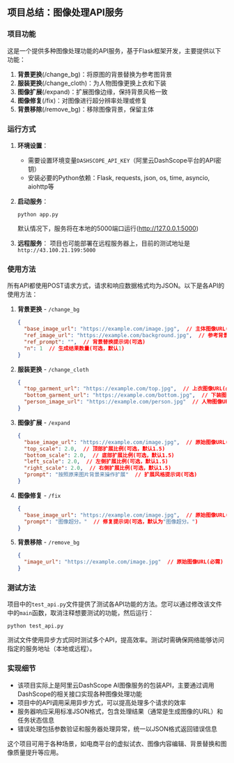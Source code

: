 ## 项目总结：图像处理API服务

### 项目功能
这是一个提供多种图像处理功能的API服务，基于Flask框架开发，主要提供以下功能：

1. **背景更换**(/change_bg)：将原图的背景替换为参考图背景
2. **服装更换**(/change_cloth)：为人物图像更换上衣和下装
3. **图像扩展**(/expand)：扩展图像边缘，保持背景风格一致
4. **图像修复**(/fix)：对图像进行超分辨率处理或修复
5. **背景移除**(/remove_bg)：移除图像背景，保留主体

### 运行方式

1. **环境设置**：
   - 需要设置环境变量`DASHSCOPE_API_KEY`（阿里云DashScope平台的API密钥）
   - 安装必要的Python依赖：Flask, requests, json, os, time, asyncio, aiohttp等

2. **启动服务**：
   ```
   python app.py
   ```
   默认情况下，服务将在本地的5000端口运行(http://127.0.0.1:5000)

3. **远程服务**：
   项目也可能部署在远程服务器上，目前的测试地址是`http://43.100.21.199:5000`

### 使用方法

所有API都使用POST请求方式，请求和响应数据格式均为JSON。以下是各API的使用方法：

1. **背景更换** - `/change_bg`
   ```json
   {
     "base_image_url": "https://example.com/image.jpg",  // 主体图像URL(必需)
     "ref_image_url": "https://example.com/background.jpg",  // 参考背景图像URL(必需)
     "ref_prompt": "",  // 背景替换提示词(可选)
     "n": 1  // 生成结果数量(可选，默认1)
   }
   ```

2. **服装更换** - `/change_cloth`
   ```json
   {
     "top_garment_url": "https://example.com/top.jpg",  // 上衣图像URL(必需)
     "bottom_garment_url": "https://example.com/bottom.jpg",  // 下装图像URL(必需)
     "person_image_url": "https://example.com/person.jpg"  // 人物图像URL(必需)
   }
   ```

3. **图像扩展** - `/expand`
   ```json
   {
     "base_image_url": "https://example.com/image.jpg",  // 原始图像URL(必需)
     "top_scale": 2.0,  // 顶部扩展比例(可选，默认1.5)
     "bottom_scale": 2.0,  // 底部扩展比例(可选，默认1.5)
     "left_scale": 2.0,  // 左侧扩展比例(可选，默认1.5)
     "right_scale": 2.0,  // 右侧扩展比例(可选，默认1.5)
     "prompt": "按照原来图片背景来操作扩展"  // 扩展风格提示词(可选)
   }
   ```

4. **图像修复** - `/fix`
   ```json
   {
     "base_image_url": "https://example.com/image.jpg",  // 原始图像URL(必需)
     "prompt": "图像超分。"  // 修复提示词(可选，默认为"图像超分。")
   }
   ```

5. **背景移除** - `/remove_bg`
   ```json
   {
     "image_url": "https://example.com/image.jpg"  // 原始图像URL(必需)
   }
   ```

### 测试方法

项目中的`test_api.py`文件提供了测试各API功能的方法。您可以通过修改该文件中的`main`函数，取消注释想要测试的功能，然后运行：

```
python test_api.py
```

测试文件使用异步方式同时测试多个API，提高效率。测试时需确保网络能够访问指定的服务地址（本地或远程）。

### 实现细节

- 该项目实际上是阿里云DashScope AI图像服务的包装API，主要通过调用DashScope的相关接口实现各种图像处理功能
- 项目中的API调用采用异步方式，可以提高处理多个请求的效率
- 服务器响应采用标准JSON格式，包含处理结果（通常是生成图像的URL）和任务状态信息
- 错误处理包括参数验证和服务器处理异常，统一以JSON格式返回错误信息

这个项目可用于各种场景，如电商平台的虚拟试衣、图像内容编辑、背景替换和图像质量提升等应用。